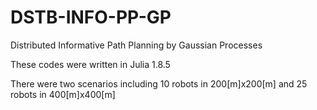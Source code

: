 # DSTB-INFO-PP-GP
Distributed Informative Path Planning by Gaussian Processes

These codes were written in Julia 1.8.5

There were two scenarios including 10 robots in 200[m]x200[m] and 25 robots in 400[m]x400[m]
